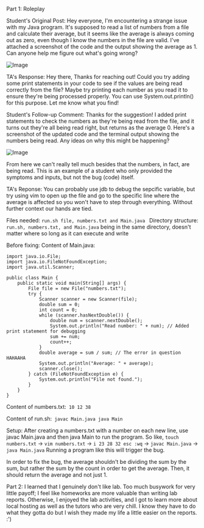 Part 1: Roleplay

Student's Original Post: Hey everyone,
I'm encountering a strange issue with my Java program. It's supposed to read a list of numbers from a file and calculate their average, but it seems like the average is always coming out as zero, even though I know the numbers in the file are valid. 
I've attached a screenshot of the code and the output showing the average as 1. Can anyone help me figure out what's going wrong?

![Image](https://alainzhangstudent.github.io/cse-15L-wi22/labreport5/lab5s1.jpg)

TA's Response: Hey there,
Thanks for reaching out! Could you try adding some print statements in your code to see if the values are being read correctly from the file? Maybe try printing each number as you read it to ensure they're being processed properly. 
You can use System.out.println() for this purpose.
Let me know what you find!

Student's Follow-up Comment: Thanks for the suggestion! I added print statements to check the numbers as they're being read from the file, and it turns out they're all being read right, but returns as the average 0. 
Here's a screenshot of the updated code and the terminal output showing the numbers being read. Any ideas on why this might be happening?

![Image](https://alainzhangstudent.github.io/cse-15L-wi22/labreport5/lab5s2.jpg)

From here we can't really tell much besides that the numbers, in fact, are being read. This is an example of a student
who only provided the symptoms and inputs, but not the bug (code) itself.

TA's Reponse:
You can probably use jdb to debug the sepcific variable, but try using vim to open up the file and go to
the specific line where the average is affected so you won't have to step through everything. Without further
context our hands are tied.

Files needed: ```run.sh file, numbers.txt and Main.java ```
Directory structure: ```run.sh, numbers.txt, and Main.java``` being in the same directory, doesn't matter where so long as 
it can execute and write

Before fixing:
Content of Main.java:
```
import java.io.File;
import java.io.FileNotFoundException;
import java.util.Scanner;

public class Main {
    public static void main(String[] args) {
        File file = new File("numbers.txt");
        try {
            Scanner scanner = new Scanner(file);
            double sum = 0;
            int count = 0;
            while (scanner.hasNextDouble()) {
                double num = scanner.nextDouble();
                System.out.println("Read number: " + num); // Added print statement for debugging
                sum += num;
                count++;
            }
            double average = sum / sum; // The error in question HAHAAHA
            System.out.println("Average: " + average);
            scanner.close();
        } catch (FileNotFoundException e) {
            System.out.println("File not found.");
        }
    }
}
```
Content of numbers.txt:```
10
12
38```

Content of run.sh:```
javac Main.java
java Main```

Setup:
After creating a numbers.txt with a number on each new line, use javac Main.java and then java Main to run the program. So like, 
```touch numbers.txt``` -> ```vim numbers.txt``` -> ```i 23 28 32 esc :wq``` -> ```javac Main.java``` -> ```java Main.java```
Running a program like this will trigger the bug.

In order to fix the bug, the average shouldn't be dividing the sum by the sum, but rather the sum by the count in order to get the average. Then, it should return the average and not just 1.

Part 2:
I learned that I genuinely don't like lab. Too much busywork for very little payoff; I feel like homeworks are more valuable than writing lab reports.
Otherwise, I enjoyed the lab activities, and I got to learn more about local hosting as well as the tutors who are very chill. I know they have to do what they gotta do
but I wish they made my life a little easier on the reports. :')
